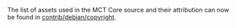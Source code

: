 The list of assets used in the MCT Core source and their attribution can now be found in [contrib/debian/copyright](../contrib/debian/copyright).
